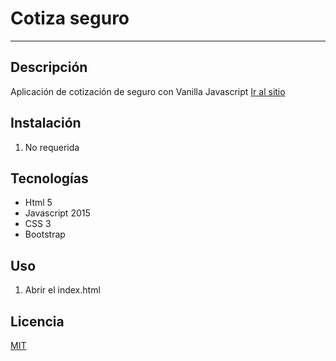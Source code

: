 # Cotiza seguro
---

## Descripción

Aplicación de cotización de seguro con Vanilla Javascript
[Ir al sitio](https://FerGuevaraM95.github.io/cotiza-seguro/)

## Instalación

1. No requerida

## Tecnologías

- Html 5
- Javascript 2015
- CSS 3
- Bootstrap 


## Uso

1. Abrir el index.html

## Licencia

[MIT](http://opensource.org/licenses/MIT)

